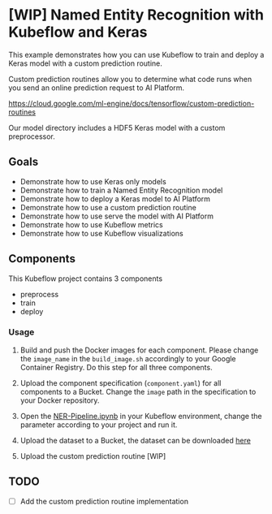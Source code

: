 # [WIP] Named Entity Recognition with Kubeflow and Keras 

This example demonstrates how you can use Kubeflow to train and deploy a Keras model with a custom prediction routine. 

Custom prediction routines allow you to determine what code runs when you send an online prediction request to AI Platform.

https://cloud.google.com/ml-engine/docs/tensorflow/custom-prediction-routines

Our model directory includes a HDF5 Keras model with a custom preprocessor. 

## Goals

* Demonstrate how to use Keras only models
* Demonstrate how to train a Named Entity Recognition model
* Demonstrate how to deploy a Keras model to AI Platform
* Demonstrate how to use a custom prediction routine
* Demonstrate how to use serve the model with AI Platform
* Demonstrate how to use Kubeflow metrics
* Demonstrate how to use Kubeflow visualizations 

## Components

This Kubeflow project contains 3 components

* preprocess
* train
* deploy

### Usage

1.  Build and push the Docker images for each component. Please change the `image_name` in the `build_image.sh` accordingly to your Google Container Registry. Do this step for all three components.

1. Upload the component specification (`component.yaml`) for all components to a Bucket. Change the `image` path in the specification to your Docker repository. 

1. Open the [NER-Pipeline.ipynb](NER-Pipeline.ibynp) in your Kubeflow environment, change the parameter according to your project and run it. 

1. Upload the dataset to a Bucket, the dataset can be downloaded [here](https://drive.google.com/file/d/136CqAq6z69ztIFCdswJl_CP7K3fddPn1/view?usp=sharing
) 

1. Upload the custom prediction routine [WIP]

## TODO
- [ ] Add the custom prediction routine implementation



